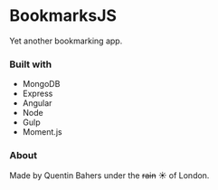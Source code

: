 # BookmarksJS

Yet another bookmarking app.

### Built with

- MongoDB
- Express
- Angular
- Node
- Gulp
- Moment.js

### About

Made by Quentin Bahers under the ~~rain~~ :sunny: of London.
